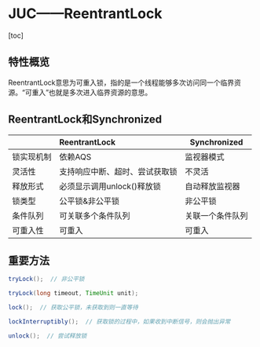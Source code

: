 # JUC——ReentrantLock

[toc]



## 特性概览

ReentrantLock意思为可重入锁，指的是一个线程能够多次访问同一个临界资源。“可重入”也就是多次进入临界资源的意思。



## ReentrantLock和Synchronized

|            | ReentrantLock                  | Synchronized     |
| :--------- | :----------------------------- | ---------------- |
| 锁实现机制 | 依赖AQS                        | 监视器模式       |
| 灵活性     | 支持响应中断、超时、尝试获取锁 | 不灵活           |
| 释放形式   | 必须显示调用unlock()释放锁     | 自动释放监视器   |
| 锁类型     | 公平锁&非公平锁                | 非公平锁         |
| 条件队列   | 可关联多个条件队列             | 关联一个条件队列 |
| 可重入性   | 可重入                         | 可重入           |



## 重要方法

```java
tryLock();  // 非公平锁

tryLock(long timeout, TimeUnit unit);

lock();  // 获取公平锁，未获取到则一直等待

lockInterruptibly();  // 获取锁的过程中，如果收到中断信号，则会抛出异常

unlock();  // 尝试释放锁
```

